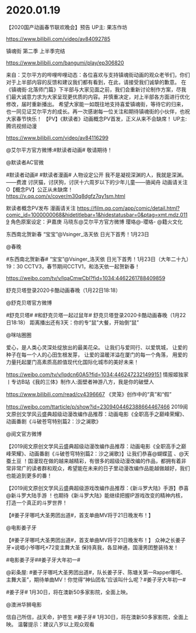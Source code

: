 # 2020.01.19

【2020国产动画春节联欢晚会】预告 UP主: 果冻作坊

https://www.bilibili.com/video/av84092785

 
镇魂街 第二季 上半季完结

https://www.bilibili.com/bangumi/play/ep306820

来自：艾尔平方的哔哩哔哩动态：各位喜欢与支持镇魂街动画的观众老爷们，你们对于上半部内容的反馈和建议我们都有看到，在此，请接受我们诚挚的歉意。
在《镇魂街·北落师门篇》下半部与大家见面之前，我们会重新讨论制作方案，尽我们最大诚意力求为大家呈现更优质的内容。并慎重决定，对上半部各方面进行优化修改，届时重新播出。
希望大家能一如既往地支持喜爱镇魂街，等待它的归来，也一同见证艾尔平方的成长。再一次感谢每一位关注和期待镇魂街的小伙伴，也祝大家春节快乐！
【PV】《默读者》动画概念PV首发，正义从来不会缺席！ UP主: 腾讯视频动漫

https://www.bilibili.com/video/av84116299

 

@艾尔平方官方微博:#默读者动画# 敬请期待！ 

@默读者AC官微                            

#默读者动画# #默读者漫画# 人物设定公开
我不是凝视深渊的人，我就是深渊。——费渡
讨厌猫，讨厌狗，讨厌十六周岁以下的少年儿童——骆闻舟
动画请关注O【概念PV】公正从未缺席！https://v.qq.com/x/cover/m30q8dgfz7qy1sm.html

默读者概念PV发布 漫画请关注 https://film.qq.com/app/comic/detail.html?comic_id=1000000068&hidetitlebar=1&hidestatusbar=0&ptag=xmt.mdz.0119
角色原案设定：尹嘉庚 马晓东@艾尔平方官方微博 璎珞@-瓔珞- @籍火文化  



东西南北贺新春  “宝宝”@Vsinger_洛天依 日光下首秀！1月23日

@春晚      

#东西南北贺新春# “宝宝”@Vsinger_洛天依 日光下首秀！1月23日（大年二十九）19：30 CCTV3，春节期间CCTV1，和洛天依一起贺新春！

https://weibo.com/tv/v/IqaCmwCbI?fid=1034:4462261788409859


舒克贝塔登录2020卡酷动画春晚（1月22日18:18）

@舒克贝塔官方微博                            

#舒克贝塔# #和舒克贝塔一起过鼠年#
舒克贝塔登录2020卡酷动画春晚（1月22日18:18）
距离播出还有3天：你的专“鼠”大餐，开始倒“鼠”


@咪咕圈圈   

爱心，是人类心灵深处绽放出的最美花朵。
让我们与爱同行、以爱筑城，
让爱的种子在每一个人的心田生根发芽，
让爱的温暖洋溢在厦门的每一个角落，
用爱的力量托起厦门高素质高颜值现代化国际化城市的美好未来！

https://weibo.com/tv/v/Iqdcn60A5?fid=1034:4462472321499151
情报姬独家丨专访B站《我的三体》制作人:面壁者神游八方，我是你的破壁人

https://www.bilibili.com/read/cv4396667
《灵笼》创作中的“真”和“假”

https://weibo.com/ttarticle/p/show?id=2309404462388664467466
2019阅文原创文学风云盛典超级动漫改编作品推荐：动画电影《全职高手之巅峰荣耀》、动画番剧《斗破苍穹特别篇2：沙之澜歌》

@阅文官方微博     

【2019阅文原创文学风云盛典超级动漫改编作品推荐：动画电影《全职高手之巅峰荣耀》、动画番剧《斗破苍穹特别篇2：沙之澜歌》】让我们恭喜@蝴蝶蓝 、@天蚕土豆 ！国漫现在做的越来越精彩，有很多的超级动漫改编的作品，都拥有着非常非常广的读者群和观众，希望能在未来的日子里动漫改编作品能越做越好，我们也能追到更多的番！

【2019阅文原创文学风云盛典超级游戏改编作品推荐：《新斗罗大陆》手游】恭喜@新斗罗大陆手游  ！也期待《新斗罗大陆》能继续把握IP游戏改变的精神内核，打造一个真正的斗罗世界！


【#姜子牙哪吒大圣男团出道#，首支单曲MV将于21日晚发布！】

@电影姜子牙                            

【#姜子牙哪吒大圣男团出道#，首支单曲MV将于21日晚发布！】
众神之长姜子牙×说唱小爷哪吒×72变主舞大圣
保持真我，各显神通，国漫男团整装待发！

#电影姜子牙##姜子牙大年初一#   

@彩条屋: #姜子牙哪吒大圣男团出道#，队长姜子牙、陈塘关第一Rapper哪吒、主舞大圣”，期待单曲MV！你觉得“神仙团名”应该叫什么呢？#姜子牙大年初一#   
         




#姜子牙# 1月30日，将在澳新50多家影院，全面上映。

@澳洲华狮电影                            

信自己所信，战天命，护苍生
#姜子牙# 1月30日，将在澳新50多家影院，全面上映。
温馨提示：建议八岁以上观众观看

 

